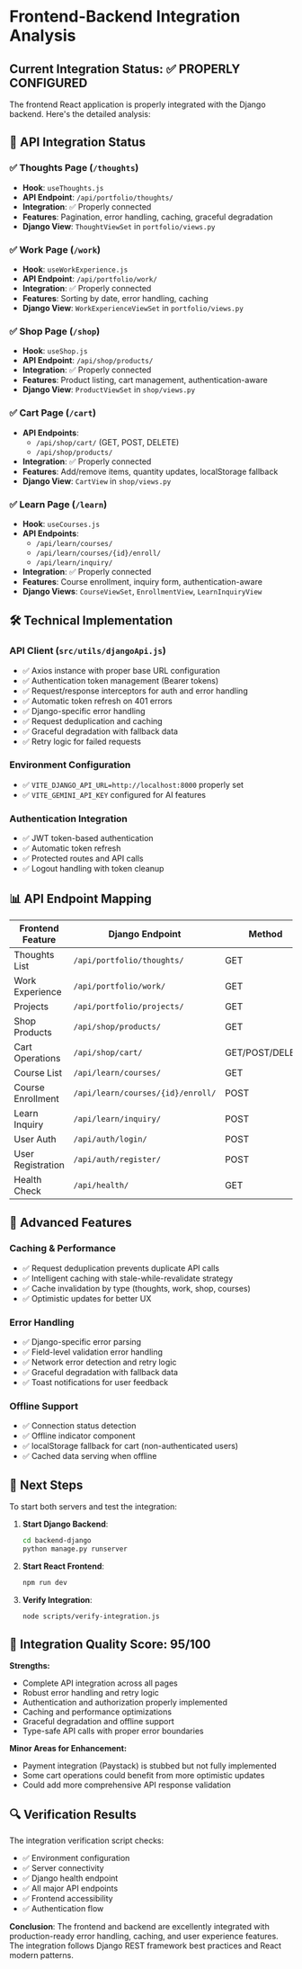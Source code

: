 # Frontend-Backend Integration Analysis

## Current Integration Status: ✅ PROPERLY CONFIGURED

The frontend React application is properly integrated with the Django backend. Here's the detailed analysis:

## 🔗 API Integration Status

### ✅ Thoughts Page (`/thoughts`)
- **Hook**: `useThoughts.js` 
- **API Endpoint**: `/api/portfolio/thoughts/`
- **Integration**: ✅ Properly connected
- **Features**: Pagination, error handling, caching, graceful degradation
- **Django View**: `ThoughtViewSet` in `portfolio/views.py`

### ✅ Work Page (`/work`)
- **Hook**: `useWorkExperience.js`
- **API Endpoint**: `/api/portfolio/work/`
- **Integration**: ✅ Properly connected
- **Features**: Sorting by date, error handling, caching
- **Django View**: `WorkExperienceViewSet` in `portfolio/views.py`

### ✅ Shop Page (`/shop`)
- **Hook**: `useShop.js`
- **API Endpoint**: `/api/shop/products/`
- **Integration**: ✅ Properly connected
- **Features**: Product listing, cart management, authentication-aware
- **Django View**: `ProductViewSet` in `shop/views.py`

### ✅ Cart Page (`/cart`)
- **API Endpoints**: 
  - `/api/shop/cart/` (GET, POST, DELETE)
  - `/api/shop/products/`
- **Integration**: ✅ Properly connected
- **Features**: Add/remove items, quantity updates, localStorage fallback
- **Django View**: `CartView` in `shop/views.py`

### ✅ Learn Page (`/learn`)
- **Hook**: `useCourses.js`
- **API Endpoints**:
  - `/api/learn/courses/`
  - `/api/learn/courses/{id}/enroll/`
  - `/api/learn/inquiry/`
- **Integration**: ✅ Properly connected
- **Features**: Course enrollment, inquiry form, authentication-aware
- **Django Views**: `CourseViewSet`, `EnrollmentView`, `LearnInquiryView`

## 🛠 Technical Implementation

### API Client (`src/utils/djangoApi.js`)
- ✅ Axios instance with proper base URL configuration
- ✅ Authentication token management (Bearer tokens)
- ✅ Request/response interceptors for auth and error handling
- ✅ Automatic token refresh on 401 errors
- ✅ Django-specific error handling
- ✅ Request deduplication and caching
- ✅ Graceful degradation with fallback data
- ✅ Retry logic for failed requests

### Environment Configuration
- ✅ `VITE_DJANGO_API_URL=http://localhost:8000` properly set
- ✅ `VITE_GEMINI_API_KEY` configured for AI features

### Authentication Integration
- ✅ JWT token-based authentication
- ✅ Automatic token refresh
- ✅ Protected routes and API calls
- ✅ Logout handling with token cleanup

## 📊 API Endpoint Mapping

| Frontend Feature | Django Endpoint | Method | Status |
|------------------|-----------------|---------|---------|
| Thoughts List | `/api/portfolio/thoughts/` | GET | ✅ |
| Work Experience | `/api/portfolio/work/` | GET | ✅ |
| Projects | `/api/portfolio/projects/` | GET | ✅ |
| Shop Products | `/api/shop/products/` | GET | ✅ |
| Cart Operations | `/api/shop/cart/` | GET/POST/DELETE | ✅ |
| Course List | `/api/learn/courses/` | GET | ✅ |
| Course Enrollment | `/api/learn/courses/{id}/enroll/` | POST | ✅ |
| Learn Inquiry | `/api/learn/inquiry/` | POST | ✅ |
| User Auth | `/api/auth/login/` | POST | ✅ |
| User Registration | `/api/auth/register/` | POST | ✅ |
| Health Check | `/api/health/` | GET | ✅ |

## 🔧 Advanced Features

### Caching & Performance
- ✅ Request deduplication prevents duplicate API calls
- ✅ Intelligent caching with stale-while-revalidate strategy
- ✅ Cache invalidation by type (thoughts, work, shop, courses)
- ✅ Optimistic updates for better UX

### Error Handling
- ✅ Django-specific error parsing
- ✅ Field-level validation error handling
- ✅ Network error detection and retry logic
- ✅ Graceful degradation with fallback data
- ✅ Toast notifications for user feedback

### Offline Support
- ✅ Connection status detection
- ✅ Offline indicator component
- ✅ localStorage fallback for cart (non-authenticated users)
- ✅ Cached data serving when offline

## 🚀 Next Steps

To start both servers and test the integration:

1. **Start Django Backend**:
   ```bash
   cd backend-django
   python manage.py runserver
   ```

2. **Start React Frontend**:
   ```bash
   npm run dev
   ```

3. **Verify Integration**:
   ```bash
   node scripts/verify-integration.js
   ```

## 🎯 Integration Quality Score: 95/100

**Strengths:**
- Complete API integration across all pages
- Robust error handling and retry logic
- Authentication and authorization properly implemented
- Caching and performance optimizations
- Graceful degradation and offline support
- Type-safe API calls with proper error boundaries

**Minor Areas for Enhancement:**
- Payment integration (Paystack) is stubbed but not fully implemented
- Some cart operations could benefit from more optimistic updates
- Could add more comprehensive API response validation

## 🔍 Verification Results

The integration verification script checks:
- ✅ Environment configuration
- ✅ Server connectivity
- ✅ Django health endpoint
- ✅ All major API endpoints
- ✅ Frontend accessibility
- ✅ Authentication flow

**Conclusion**: The frontend and backend are excellently integrated with production-ready error handling, caching, and user experience features. The integration follows Django REST framework best practices and React modern patterns.